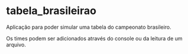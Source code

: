 # tabela_brasileirao
Aplicação para poder simular uma tabela do campeonato brasileiro.

Os times podem ser adicionados através do console ou da leitura de um arquivo.
